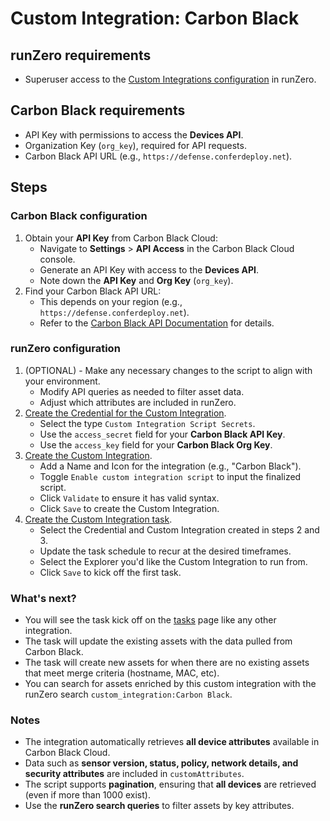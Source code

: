 # Custom Integration: Carbon Black

## runZero requirements

- Superuser access to the [Custom Integrations configuration](https://console.runzero.com/custom-integrations) in runZero.

## Carbon Black requirements

- API Key with permissions to access the **Devices API**.
- Organization Key (`org_key`), required for API requests.
- Carbon Black API URL (e.g., `https://defense.conferdeploy.net`).

## Steps

### Carbon Black configuration

1. Obtain your **API Key** from Carbon Black Cloud:
   - Navigate to **Settings** > **API Access** in the Carbon Black Cloud console.
   - Generate an API Key with access to the **Devices API**.
   - Note down the **API Key** and **Org Key** (`org_key`).
2. Find your Carbon Black API URL:
   - This depends on your region (e.g., `https://defense.conferdeploy.net`).
   - Refer to the [Carbon Black API Documentation](https://developer.carbonblack.com/) for details.

### runZero configuration

1. (OPTIONAL) - Make any necessary changes to the script to align with your environment.
    - Modify API queries as needed to filter asset data.
    - Adjust which attributes are included in runZero.
2. [Create the Credential for the Custom Integration](https://console.runzero.com/credentials).
    - Select the type `Custom Integration Script Secrets`.
    - Use the `access_secret` field for your **Carbon Black API Key**.
    - Use the `access_key` field for your **Carbon Black Org Key**.
3. [Create the Custom Integration](https://console.runzero.com/custom-integrations/new).
    - Add a Name and Icon for the integration (e.g., "Carbon Black").
    - Toggle `Enable custom integration script` to input the finalized script.
    - Click `Validate` to ensure it has valid syntax.
    - Click `Save` to create the Custom Integration.
4. [Create the Custom Integration task](https://console.runzero.com/ingest/custom/).
    - Select the Credential and Custom Integration created in steps 2 and 3.
    - Update the task schedule to recur at the desired timeframes.
    - Select the Explorer you'd like the Custom Integration to run from.
    - Click `Save` to kick off the first task.

### What's next?

- You will see the task kick off on the [tasks](https://console.runzero.com/tasks) page like any other integration.
- The task will update the existing assets with the data pulled from Carbon Black.
- The task will create new assets for when there are no existing assets that meet merge criteria (hostname, MAC, etc).
- You can search for assets enriched by this custom integration with the runZero search `custom_integration:Carbon Black`.

### Notes

- The integration automatically retrieves **all device attributes** available in Carbon Black Cloud.
- Data such as **sensor version, status, policy, network details, and security attributes** are included in `customAttributes`.
- The script supports **pagination**, ensuring that **all devices** are retrieved (even if more than 1000 exist).
- Use the **runZero search queries** to filter assets by key attributes.
